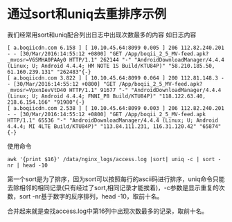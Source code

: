 # 通过sort和uniq去重排序示例
我们经常用sort和uniq配合列出日志中出现次数最多的内容
如日志内容
```
[ a.boqiicdn.com 6.158 ] [ 10.10.45.64:8099 0.005 ] 206 112.82.240.201 - - [30/Mar/2016:14:55:12 +0800] "GET /App/boqii_2_5_MV-feed.apk?_mvosr=V6SMHA0PAAy0 HTTP/1.1" 262144 "-" "AndroidDownloadManager/4.4.4 (Linux; U; Android 4.4.4; HM NOTE 1S Build/KTU84P)" "58.210.185.50, 61.160.239.131" "262483"{-}
[ a.boqiicdn.com 3.822 ] [ 10.10.45.64:8099 0.064 ] 200 112.81.148.3 - - [30/Mar/2016:14:55:12 +0800] "GET /App/boqii_2_5_MV-feed.apk?_mvosr=VpxnIevVtD40 HTTP/1.1" 91677 "-" "AndroidDownloadManager/4.4.4 (Linux; U; Android 4.4.4; FNNI_P8 Build/KTU84P)" "118.122.63.40, 218.6.154.166" "91980"{-}
[ a.boqiicdn.com 2.538 ] [ 10.10.45.64:8099 0.003 ] 206 112.82.240.201 - - [30/Mar/2016:14:55:12 +0800] "GET /App/boqii_2_5_MV-feed.apk HTTP/1.1" 65536 "-" "AndroidDownloadManager/4.4.4 (Linux; U; Android 4.4.4; MI 4LTE Build/KTU84P)" "113.84.111.231, 116.31.120.42" "65874"{-}

```
使用命令
```
awk '{print $16}' /data/nginx_logs/access.log |sort| uniq -c | sort -nr | head -10
```
第一个sort是为了排序，因为sort可以按照每行的ascii码进行排序，uniq命令只能去除相邻的相同记录(只有经过了sort,相同记录才能挨着)，-c参数是显示重复的次数，sort -nr基于数字的反序排列，head -10，取前十名。

合并起来就是查找access.log中第16列中出现次数最多的记录，取前十名。